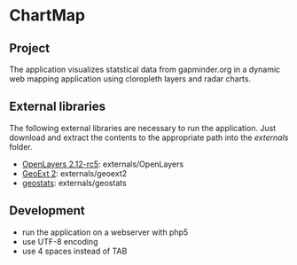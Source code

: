 # ChartMap

## Project
The application visualizes statstical data from gapminder.org in a dynamic web mapping application using cloropleth layers and radar charts.

## External libraries
The following external libraries are necessary to run the application. Just download and extract the contents to the appropriate path into the _externals_ folder.
* [OpenLayers 2.12-rc5](https://github.com/openlayers/openlayers/tree/release-2.12-rc5): externals/OpenLayers
* [GeoExt 2](https://github.com/geoext/geoext2): externals/geoext2
* [geostats](https://github.com/simogeo/geostats): externals/geostats

## Development
* run the application on a webserver with php5
* use UTF-8 encoding
* use 4 spaces instead of TAB